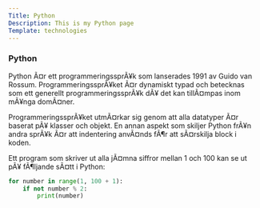 ```yaml
---
Title: Python
Description: This is my Python page
Template: technologies
---
```


<div class="box-containers">
 <h3>Python </h3>
<div class="box" id="python">


Python Ã¤r ett programmeringssprÃ¥k som lanserades 1991 av Guido van Rossum. ProgrammeringssprÃ¥ket Ã¤r dynamiskt typad och betecknas som ett generellt programmeringssprÃ¥k dÃ¥ det kan tillÃ¤mpas inom mÃ¥nga domÃ¤ner.

ProgrammeringssprÃ¥ket utmÃ¤rkar sig genom att alla datatyper Ã¤r baserat pÃ¥ klasser och objekt. En annan aspekt som skiljer Python frÃ¥n andra sprÃ¥k Ã¤r att indentering anvÃ¤nds fÃ¶r att sÃ¤rskilja block i koden.

Ett program som skriver ut alla jÃ¤mna siffror mellan 1 och 100 kan se ut pÃ¥ fÃ¶ljande sÃ¤tt i Python:

```python
for number in range(1, 100 + 1):
    if not number % 2:
        print(number)
```
</div>
</div>